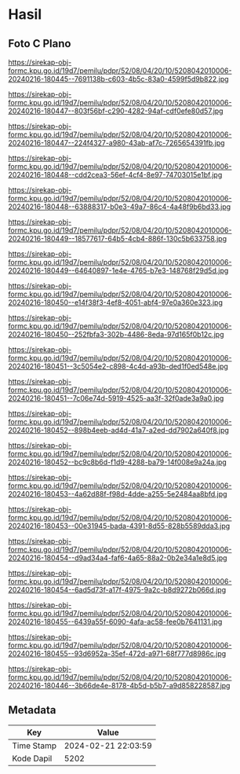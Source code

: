# Hasil

## Foto C Plano

https://sirekap-obj-formc.kpu.go.id/19d7/pemilu/pdpr/52/08/04/20/10/5208042010006-20240216-180445--7691138b-c603-4b5c-83a0-4599f5d9b822.jpg

https://sirekap-obj-formc.kpu.go.id/19d7/pemilu/pdpr/52/08/04/20/10/5208042010006-20240216-180447--803f56bf-c290-4282-94af-cdf0efe80d57.jpg

https://sirekap-obj-formc.kpu.go.id/19d7/pemilu/pdpr/52/08/04/20/10/5208042010006-20240216-180447--224f4327-a980-43ab-af7c-7265654391fb.jpg

https://sirekap-obj-formc.kpu.go.id/19d7/pemilu/pdpr/52/08/04/20/10/5208042010006-20240216-180448--cdd2cea3-56ef-4cf4-8e97-74703015e1bf.jpg

https://sirekap-obj-formc.kpu.go.id/19d7/pemilu/pdpr/52/08/04/20/10/5208042010006-20240216-180448--63888317-b0e3-49a7-86c4-4a48f9b6bd33.jpg

https://sirekap-obj-formc.kpu.go.id/19d7/pemilu/pdpr/52/08/04/20/10/5208042010006-20240216-180449--18577617-64b5-4cb4-886f-130c5b633758.jpg

https://sirekap-obj-formc.kpu.go.id/19d7/pemilu/pdpr/52/08/04/20/10/5208042010006-20240216-180449--64640897-1e4e-4765-b7e3-148768f29d5d.jpg

https://sirekap-obj-formc.kpu.go.id/19d7/pemilu/pdpr/52/08/04/20/10/5208042010006-20240216-180450--e14f38f3-4ef8-4051-abf4-97e0a360e323.jpg

https://sirekap-obj-formc.kpu.go.id/19d7/pemilu/pdpr/52/08/04/20/10/5208042010006-20240216-180450--252fbfa3-302b-4486-8eda-97d165f0b12c.jpg

https://sirekap-obj-formc.kpu.go.id/19d7/pemilu/pdpr/52/08/04/20/10/5208042010006-20240216-180451--3c5054e2-c898-4c4d-a93b-ded1f0ed548e.jpg

https://sirekap-obj-formc.kpu.go.id/19d7/pemilu/pdpr/52/08/04/20/10/5208042010006-20240216-180451--7c06e74d-5919-4525-aa3f-32f0ade3a9a0.jpg

https://sirekap-obj-formc.kpu.go.id/19d7/pemilu/pdpr/52/08/04/20/10/5208042010006-20240216-180452--898b4eeb-ad4d-41a7-a2ed-dd7902a640f8.jpg

https://sirekap-obj-formc.kpu.go.id/19d7/pemilu/pdpr/52/08/04/20/10/5208042010006-20240216-180452--bc9c8b6d-f1d9-4288-ba79-14f008e9a24a.jpg

https://sirekap-obj-formc.kpu.go.id/19d7/pemilu/pdpr/52/08/04/20/10/5208042010006-20240216-180453--4a62d88f-f98d-4dde-a255-5e2484aa8bfd.jpg

https://sirekap-obj-formc.kpu.go.id/19d7/pemilu/pdpr/52/08/04/20/10/5208042010006-20240216-180453--00e31945-bada-4391-8d55-828b5589dda3.jpg

https://sirekap-obj-formc.kpu.go.id/19d7/pemilu/pdpr/52/08/04/20/10/5208042010006-20240216-180454--d9ad34a4-faf6-4a65-88a2-0b2e34a1e8d5.jpg

https://sirekap-obj-formc.kpu.go.id/19d7/pemilu/pdpr/52/08/04/20/10/5208042010006-20240216-180454--6ad5d73f-a17f-4975-9a2c-b8d9272b066d.jpg

https://sirekap-obj-formc.kpu.go.id/19d7/pemilu/pdpr/52/08/04/20/10/5208042010006-20240216-180455--6439a55f-6090-4afa-ac58-fee0b7641131.jpg

https://sirekap-obj-formc.kpu.go.id/19d7/pemilu/pdpr/52/08/04/20/10/5208042010006-20240216-180455--93d6952a-35ef-472d-a971-68f777d8986c.jpg

https://sirekap-obj-formc.kpu.go.id/19d7/pemilu/pdpr/52/08/04/20/10/5208042010006-20240216-180446--3b66de4e-8178-4b5d-b5b7-a9d858228587.jpg


## Metadata

| Key        | Value               |
| ---------- | ------------------- |
| Time Stamp | 2024-02-21 22:03:59 |
| Kode Dapil | 5202                |




